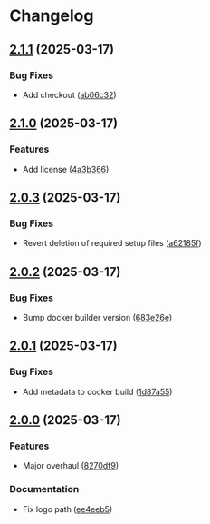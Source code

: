 # Changelog

## [2.1.1](https://github.com/dy0gu/firewatcher/compare/v2.1.0...v2.1.1) (2025-03-17)


### Bug Fixes

* Add checkout ([ab06c32](https://github.com/dy0gu/firewatcher/commit/ab06c32e1d4717c0d14ea618e5b81efe72621eee))

## [2.1.0](https://github.com/dy0gu/firewatcher/compare/v2.0.3...v2.1.0) (2025-03-17)


### Features

* Add license ([4a3b366](https://github.com/dy0gu/firewatcher/commit/4a3b36654a75c04d395a5145ff4ef07ebd14b866))

## [2.0.3](https://github.com/dy0gu/firewatcher/compare/v2.0.2...v2.0.3) (2025-03-17)


### Bug Fixes

* Revert deletion of required setup files ([a62185f](https://github.com/dy0gu/firewatcher/commit/a62185f25c72e99a40f97cd4c8cb2c7bb64f7121))

## [2.0.2](https://github.com/dy0gu/firewatcher/compare/v2.0.1...v2.0.2) (2025-03-17)


### Bug Fixes

* Bump docker builder version ([683e26e](https://github.com/dy0gu/firewatcher/commit/683e26ed940988b4f6a4897761ffe8c193c4c239))

## [2.0.1](https://github.com/dy0gu/firewatcher/compare/v2.0.0...v2.0.1) (2025-03-17)


### Bug Fixes

* Add metadata to docker build ([1d87a55](https://github.com/dy0gu/firewatcher/commit/1d87a5580dcefd3075699e2dd599286c6d632141))

## [2.0.0](https://github.com/dy0gu/firewatcher/compare/v1.0.0...v2.0.0) (2025-03-17)


### Features

* Major overhaul ([8270df9](https://github.com/dy0gu/firewatcher/commit/8270df985673575f8c0e586e40112daaa61de1b2))


### Documentation

* Fix logo path ([ee4eeb5](https://github.com/dy0gu/firewatcher/commit/ee4eeb58b3c9a120ed38abbca5f04fdcd99c843f))
